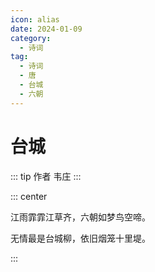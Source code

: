 ```yaml
---
icon: alias
date: 2024-01-09
category:
  - 诗词
tag:
  - 诗词
  - 唐
  - 台城
  - 六朝
---
```


# 台城

<!-- more -->

::: tip 作者
韦庄
:::



::: center

江雨霏霏江草齐，六朝如梦鸟空啼。

无情最是台城柳，依旧烟笼十里堤。

:::